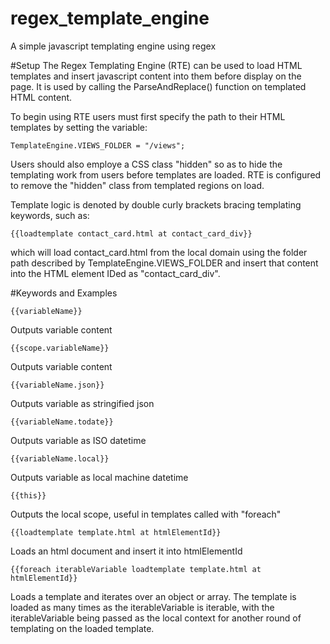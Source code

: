 # regex_template_engine
A simple javascript templating engine using regex

#Setup
The Regex Templating Engine (RTE) can be used to load HTML templates and insert javascript content into them before display on the page. It is used by calling the ParseAndReplace() function on templated HTML content.

To begin using RTE users must first specify the path to their HTML templates by setting the variable:

    TemplateEngine.VIEWS_FOLDER = "/views";
    
Users should also employe a CSS class "hidden" so as to hide the templating work from users before templates are loaded. RTE is configured to remove the "hidden" class from templated regions on load.

Template logic is denoted by double curly brackets bracing templating keywords, such as:

    {{loadtemplate contact_card.html at contact_card_div}}

which will load contact_card.html from the local domain using the folder path described by TemplateEngine.VIEWS_FOLDER and insert that content into the HTML element IDed as "contact_card_div".

#Keywords and Examples

    {{variableName}}
Outputs variable content

    {{scope.variableName}}
Outputs variable content

    {{variableName.json}}
Outputs variable as stringified json

    {{variableName.todate}}
Outputs variable as ISO datetime

    {{variableName.local}}
Outputs variable as local machine datetime

    {{this}}
Outputs the local scope, useful in templates called with "foreach"

    {{loadtemplate template.html at htmlElementId}}
Loads an html document and insert it into htmlElementId

    {{foreach iterableVariable loadtemplate template.html at htmlElementId}}
Loads a template and iterates over an object or array. The template is loaded as many times as the iterableVariable is iterable, with the iterableVariable being passed as the local context for another round of templating on the loaded template.
